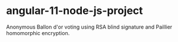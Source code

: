 # angular-11-node-js-project
Anonymous Ballon d'or voting using RSA blind signature and Paillier homomorphic encryption.
